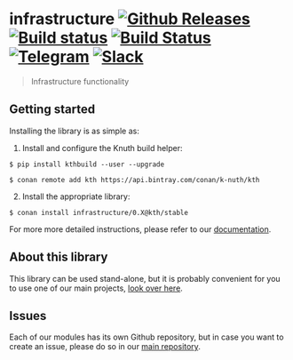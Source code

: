 <!-- <a target="_blank" href="http://semver.org">![Version][badge.version]</a> -->
<!-- <a target="_blank" href="https://cirrus-ci.com/github/k-nuth/infrastructure">![Build Status][badge.Cirrus]</a> -->

# infrastructure <a target="_blank" href="https://github.com/k-nuth/infrastructure/releases">![Github Releases][badge.release]</a> <a target="_blank" href="https://travis-ci.org/k-nuth/infrastructure">![Build status][badge.Travis]</a> <a target="_blank" href="https://ci.appveyor.com/projects/k-nuth/infrastructure">![Build Status][badge.Appveyor]</a> <a target="_blank" href="https://t.me/knuth_cash">![Telegram][badge.telegram]</a> <a target="_blank" href="https://k-nuth.slack.com/">![Slack][badge.slack]</a>

> Infrastructure functionality

## Getting started

Installing the library is as simple as:

1. Install and configure the Knuth build helper:
```
$ pip install kthbuild --user --upgrade

$ conan remote add kth https://api.bintray.com/conan/k-nuth/kth
```

2. Install the appropriate library:

```
$ conan install infrastructure/0.X@kth/stable 
```

For more more detailed instructions, please refer to our [documentation](https://kth.cash/docs/).

## About this library

This library can be used stand-alone, but it is probably convenient for you to use one of our main projects, [look over here](https://github.com/k-nuth/kth/).

## Issues

Each of our modules has its own Github repository, but in case you want to create an issue, please do so in our [main repository](https://github.com/k-nuth/kth/issues).

<!-- Links -->
[badge.Travis]: https://travis-ci.org/k-nuth/infrastructure.svg?branch=master
[badge.Appveyor]: https://ci.appveyor.com/api/projects/status/github/k-nuth/infrastructure?svg=true&branch=master
[badge.Cirrus]: https://api.cirrus-ci.com/github/k-nuth/infrastructure.svg?branch=master
[badge.version]: https://badge.fury.io/gh/k-nuth%2Finfrastructure.svg
[badge.release]: https://img.shields.io/github/release/k-nuth/infrastructure.svg

[badge.telegram]: https://img.shields.io/badge/telegram-badge-blue.svg?logo=telegram
[badge.slack]: https://img.shields.io/badge/slack-badge-orange.svg?logo=slack

<!-- [badge.Gitter]: https://img.shields.io/badge/gitter-join%20chat-blue.svg -->
